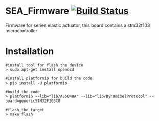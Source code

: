# SEA_Firmware [![Build Status](https://travis-ci.org/fabriciopk/SEA_Firmware.svg?branch=master)](https://travis-ci.org/fabriciopk/SEA_Firmware)
Firmware for series elastic actuator, this board contains a stm32f103 microcontroller

Installation
============


```
#install tool for flash the device
> sudo apt-get install openocd
    
#Install platformio for build the code
> pip install -U platformio
    
#build the code
> platformio --lib="lib/AS5048A" --lib="lib/DynamixelProtocol" --board=genericSTM32F103C8
    
#flash the target
> make flash
```
